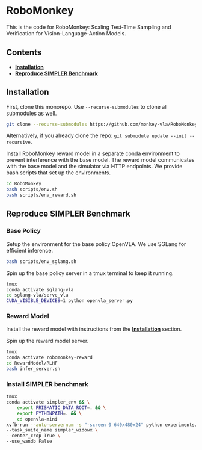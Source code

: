 # RoboMonkey

This is the code for RoboMonkey: Scaling Test-Time Sampling and Verification for Vision-Language-Action Models.


## Contents
 * [**Installation**](#installation)
 * [**Reproduce SIMPLER Benchmark**](#Reproduce-SIMPLER-Benchmark)


## Installation

First, clone this monorepo. Use `--recurse-submodules` to clone all submodules as well. 

```bash
git clone --recurse-submodules https://github.com/monkey-vla/RoboMonkey.git
```
Alternatively, if you already clone the repo: `git submodule update --init --recursive`.

Install RoboMonkey reward model in a separate conda environment to prevent interference with the base model. The reward model communicates with the base model and the simulator via HTTP endpoints. We provide bash scripts that set up the environments.

```bash
cd RoboMonkey
bash scripts/env.sh
bash scripts/env_reward.sh
```


## Reproduce SIMPLER Benchmark

### Base Policy
Setup the environment for the base policy OpenVLA. We use SGLang for efficient inference.
```bash
bash scripts/env_sglang.sh
```

Spin up the base policy server in a tmux terminal to keep it running.
```bash
tmux
conda activate sglang-vla
cd sglang-vla/serve_vla
CUDA_VISIBLE_DEVICES=1 python openvla_server.py
```

### Reward Model

Install the reward model with instructions from the [**Installation**](#installation) section.

Spin up the reward model server.
```bash
tmux
conda activate robomonkey-reward
cd RewardModel/RLHF
bash infer_server.sh
```

### Install SIMPLER benchmark

```bash
tmux
conda activate simpler_env && \
	export PRISMATIC_DATA_ROOT=. && \
    export PYTHONPATH=. && \
	cd openvla-mini
xvfb-run --auto-servernum -s "-screen 0 640x480x24" python experiments/robot/simpler/run_simpler_eval.py \
--task_suite_name simpler_widowx \
--center_crop True \
--use_wandb False
```